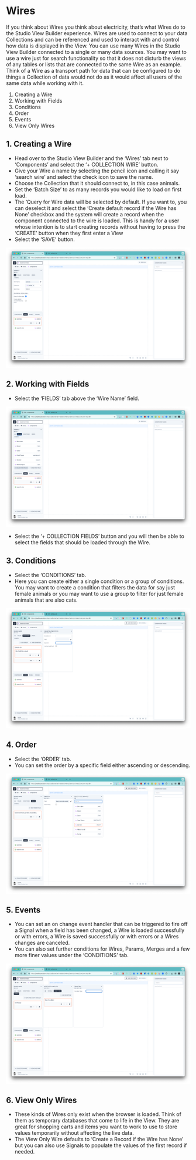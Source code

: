 # Wires

If you think about Wires you think about electricity, that’s what Wires do to the Studio View Builder experience. Wires are used to connect to your data Collections and can be referenced and used to interact with and control how data is displayed in the View. You can use many Wires in the Studio View Builder connected to a single or many data sources. You may want to use a wire just for search functionality so that it does not disturb the views of any tables or lists that are connected to the same Wire as an example. Think of a Wire as a transport path for data that can be configured to do things a Collection of data would not do as it would affect all users of the same data while working with it.

1. Creating a Wire
2. Working with Fields
3. Conditions
4. Order
5. Events
6. View Only Wires

## 1. Creating a Wire

-   Head over to the Studio View Builder and the ‘Wires’ tab next to ‘Components’ and select the ‘+ COLLECTION WIRE’ button.
-   Give your Wire a name by selecting the pencil icon and calling it say ‘search wire’ and select the check icon to save the name.
-   Choose the Collection that it should connect to, in this case animals.
-   Set the ‘Batch Size’ to as many records you would like to load on first load.
-   The ‘Query for Wire data will be selected by default. If you want to, you can deselect it and select the ‘Create default record if the Wire has None’ checkbox and the system will create a record when the component connected to the wire is loaded. This is handy for a user whose intention is to start creating records without having to press the ‘CREATE’ button when they first enter a View
-   Select the ‘SAVE’ button.

![Create a Wire](./image5.png "create a wire")

## 2. Working with Fields

-   Select the ‘FIELDS’ tab above the ‘Wire Name’ field.

![Configure a Wire](./image4.png "configure a wire")

-   Select the ‘+ COLLECTION FIELDS’ button and you will then be able to select the fields that should be loaded through the Wire.

## 3. Conditions

-   Select the ‘CONDITIONS’ tab.
-   Here you can create either a single condition or a group of conditions. You may want to create a condition that filters the data for say just female animals or you may want to use a group to filter for just female animals that are also cats.

![Condition a Wire](./image1.png "condition a wire")

## 4. Order

-   Select the ‘ORDER’ tab.
-   You can set the order by a specific field either ascending or descending.

![Condition a Wire](./image3.png "condition a wire")

## 5. Events

-   You can set an on change event handler that can be triggered to fire off a Signal when a field has been changed, a Wire is loaded successfully or with errors, a Wire is saved successfully or with errors or a Wires changes are canceled.
-   You can also set further conditions for Wires, Params, Merges and a few more finer values under the ‘CONDITIONS’ tab.

![Condition a Wire](./image2.png "condition a wire")

## 6. View Only Wires

-   These kinds of Wires only exist when the browser is loaded. Think of them as temporary databases that come to life in the View. They are great for shopping carts and items you want to work to use to store values temporarily without affecting the live data.
-   The View Only Wire defaults to ‘Create a Record if the Wire has None’ but you can also use Signals to populate the values of the first record if needed.
